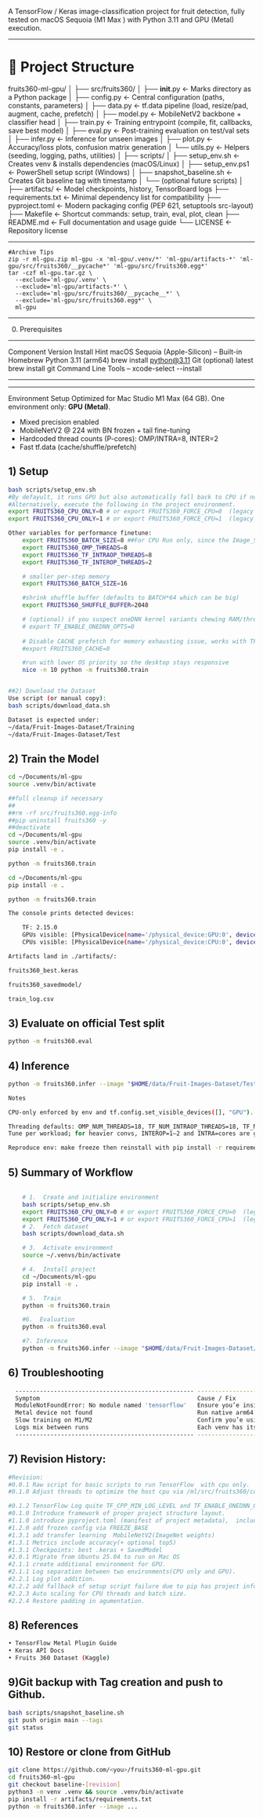 

A TensorFlow / Keras image-classification project for fruit detection,
fully tested on
macOS Sequoia (M1 Max ) with Python 3.11 and GPU (Metal) execution.

----------
# 📁 Project Structure
fruits360-ml-gpu/
│
├── src/fruits360/
│   ├── __init__.py          ← Marks directory as a Python package
│   ├── config.py            ← Central configuration (paths, constants, parameters)
│   ├── data.py              ← tf.data pipeline (load, resize/pad, augment, cache, prefetch)
│   ├── model.py             ← MobileNetV2 backbone + classifier head
│   ├── train.py             ← Training entrypoint (compile, fit, callbacks, save best model)
│   ├── eval.py              ← Post-training evaluation on test/val sets
│   ├── infer.py             ← Inference for unseen images
│   ├── plot.py              ← Accuracy/loss plots, confusion matrix generation
│   └── utils.py             ← Helpers (seeding, logging, paths, utilities)
│
├── scripts/
│   ├── setup_env.sh         ← Creates venv & installs dependencies (macOS/Linux)
│   ├── setup_env.ps1        ← PowerShell setup script (Windows)
│   ├── snapshot_baseline.sh ← Creates Git baseline tag with timestamp
│   └── (optional future scripts)
│
├── artifacts/               ← Model checkpoints, history, TensorBoard logs
├── requirements.txt          ← Minimal dependency list for compatibility
├── pyproject.toml            ← Modern packaging config (PEP 621, setuptools src-layout)
├── Makefile                  ← Shortcut commands: setup, train, eval, plot, clean
├── README.md                 ← Full documentation and usage guide
└── LICENSE                   ← Repository license



----------
```
#Archive Tips
zip -r ml-gpu.zip ml-gpu -x 'ml-gpu/.venv/*' 'ml-gpu/artifacts-*' 'ml-gpu/src/fruits360/__pycache*' 'ml-gpu/src/fruits360.egg*'
tar -czf ml-gpu.tar.gz \
  --exclude='ml-gpu/.venv' \
  --exclude='ml-gpu/artifacts-*' \
  --exclude='ml-gpu/src/fruits360/__pycache__*' \
  --exclude='ml-gpu/src/fruits360.egg*' \
  ml-gpu
```
----------


0. Prerequisites

  ------------------------------- -------------- --------------------------
  Component                       Version        Install Hint
  macOS Sequoia (Apple-Silicon)   –              Built-in
  Homebrew Python                 3.11 (arm64)   brew install python@3.11
  Git (optional)                  latest         brew install git
  Command Line Tools              –              xcode-select --install
  ------------------------------- -------------- --------------------------


----------
Environment Setup
Optimized for Mac Studio M1 Max (64 GB). One environment only: **GPU (Metal)**.
- Mixed precision enabled
- MobileNetV2 @ 224 with BN frozen + tail fine-tuning
- Hardcoded thread counts (P-cores): OMP/INTRA=8, INTER=2
- Fast tf.data (cache/shuffle/prefetch)

## 1) Setup
```bash
bash scripts/setup_env.sh
#By defayult, it runs GPU but also automatically fall back to CPU if no GPU detected.
#Alternatively, execute the following in the project environment.
export FRUITS360_CPU_ONLY=0 # or export FRUITS360_FORCE_CPU=0  (legacy compatible) ##Run  everything with GPU.
export FRUITS360_CPU_ONLY=1 # or export FRUITS360_FORCE_CPU=1  (legacy compatible) ##For CPU Run only

Other variables for performance finetune:
    export FRUITS360_BATCH_SIZE=8 ##For CPU Run only, since the Image_Size is 224X224X3, use BATCH_SIZE=16 instead of 64(GPU use) for better  performance.
    export FRUITS360_OMP_THREADS=8
    export FRUITS360_TF_INTRAOP_THREADS=8
    export FRUITS360_TF_INTEROP_THREADS=2

    # smaller per-step memory
    export FRUITS360_BATCH_SIZE=16

    #shrink shuffle buffer (defaults to BATCH*64 which can be big)
    export FRUITS360_SHUFFLE_BUFFER=2048

    # (optional) if you suspect oneDNN kernel variants chewing RAM/threads
    # export TF_ENABLE_ONEDNN_OPTS=0
    
    # Disable CACHE prefetch for memory exhausting issue, works with TF_ENABLE_ONEDNN_OPTS=1 
    #export FRUITS360_CACHE=0

    #run with lower OS priority so the desktop stays responsive
    nice -n 10 python -m fruits360.train


##2) Download the Dataset
Use script (or manual copy):
bash scripts/download_data.sh

Dataset is expected under:
~/data/Fruit-Images-Dataset/Training
~/data/Fruit-Images-Dataset/Test
```
## 2) Train the Model
```bash
cd ~/Documents/ml-gpu
source .venv/bin/activate

##full cleanup if necessary
##
##rm -rf src/fruits360.egg-info
##pip uninstall fruits360 -y
##deactivate
cd ~/Documents/ml-gpu
source .venv/bin/activate
pip install -e .

python -m fruits360.train

cd ~/Documents/ml-gpu
pip install -e .

python -m fruits360.train

The console prints detected devices:

    TF: 2.15.0
    GPUs visible: [PhysicalDevice(name='/physical_device:GPU:0', device_type='GPU')]
    CPUs visible: [PhysicalDevice(name='/physical_device:CPU:0', device_type='CPU')]

Artifacts land in ./artifacts/:

fruits360_best.keras

fruits360_savedmodel/

train_log.csv
```

## 3) Evaluate on official Test split
```bash
python -m fruits360.eval

```
## 4) Inference
```bash
python -m fruits360.infer --image "$HOME/data/Fruit-Images-Dataset/Test/Apple Golden 2/321_100.jpg"

Notes

CPU-only enforced by env and tf.config.set_visible_devices([], "GPU").

Threading defaults: OMP_NUM_THREADS=18, TF_NUM_INTRAOP_THREADS=18, TF_NUM_INTEROP_THREADS=2.
Tune per workload; for heavier convs, INTEROP=1–2 and INTRA=cores are good starting points.

Reproduce env: make freeze then reinstall with pip install -r requirements.lock.txt


```
## 5) Summary of Workflow
```bash

    # 1.  Create and initialize environment
    bash scripts/setup_env.sh
    export FRUITS360_CPU_ONLY=0 # or export FRUITS360_FORCE_CPU=0  (legacy compatible) ##Run  everything with GPU.
    export FRUITS360_CPU_ONLY=1 # or export FRUITS360_FORCE_CPU=1  (legacy compatible) ##Run  everything with CPU only.
    # 2.  Fetch dataset
    bash scripts/download_data.sh

    # 3.  Activate environment
    source ~/.venvs/bin/activate

    # 4.  Install project
    cd ~/Documents/ml-gpu
    pip install -e .

    # 5.  Train
    python -m fruits360.train

    #6.  Evaluation
    python -m fruits360.eval

    #7. Inference
    python -m fruits360.infer --image "$HOME/data/Fruit-Images-Dataset/Test/Apple Golden 2/321_100.jpg"

```



## 6) Troubleshooting
```bash
  --------------------------------------------------- ---------------------------------------------------------------------------------
  Symptom                                             Cause / Fix
  ModuleNotFoundError: No module named 'tensorflow'   Ensure you’e inside the correct venv (which python) and installed requirements.
  Metal device not found                              Run native arm64 Terminal and reinstall GPU env.
  Slow training on M1/M2                              Confirm you’e using legacy.Adam optimizer (already fixed in model.py).
  Logs mix between runs                               Each venv has its own artifact root (artifacts-cpu vs artifacts-gpu).
  --------------------------------------------------- ---------------------------------------------------------------------------------
```


## 7) Revision History:
```bash
#Revision:
#0.0.1 Raw script for basic scripts to run TensorFlow  with cpu only.
#0.1.0 Adjust threads to optimize the host cpu via /ml/src/fruits360/config.py

#0.1.2 TensorFlow Log quite TF_CPP_MIN_LOG_LEVEL and TF_ENABLE_ONEDNN_OPTS  math leverage to compare performance via /ml/scripts/setup_env.sh.
#0.1.0 Introduce framework of proper project structure layout.
#1.1.0 introduce pyproject.toml (manifest of project metadata),  including definition of python src directory for the  remmedy of execution error of train and evaluate module not found.
#1.2.0 add frozen config via FREEZE_BASE
#1.3.1 add transfer learning  MobileNetV2(ImageNet weights)
#1.3.1 Metrics include accuracy(+ optional top5)
#1.3.1 Checkpoints: best .keras + SavedModel
#2.0.1 Migrate from Ubuntu 25.04 to run on Mac OS
#2.1.1 create additional environment for GPU.
#2.1.1 Log separation between two environments(CPU only and GPU).
#2.2.1 Log plot addition.
#2.2.2 add fallback of setup script failure due to pip has project info without proper metadata, remove stale folder from site-packages.
#2.2.3 Auto scaling for CPU threads and batch size.
#2.2.4 Restore padding in agumentation.
```

## 8) References
```bash
• TensorFlow Metal Plugin Guide
• Keras API Docs
• Fruits 360 Dataset (Kaggle)
```
## 9)Git backup with Tag creation and push to Github.
```bash
bash scripts/snapshot_baseline.sh
git push origin main --tags
git status
```
## 10) Restore or clone from GitHub
```bash
git clone https://github.com/<you>/fruits360-ml-gpu.git
cd fruits360-ml-gpu
git checkout baseline-[revision]
python3 -m venv .venv && source .venv/bin/activate
pip install -r artifacts/requirements.txt
python -m fruits360.infer --image ...
```
